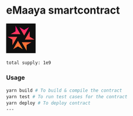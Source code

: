 # eMaaya smartcontract
![eMaaya Logo](./images/logo.png)

```
total supply: 1e9
```

### Usage

```bash
yarn build # To build & compile the contract
yarn test # To run test cases for the contract
yarn deploy # To deploy contract
---
```